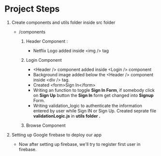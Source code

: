 # Project Steps

1. Create components and utils folder inside src folder

   - /components

     1. Header Component :

        - Netflix Logo added inside &lt;img /&gt; tag

     2. Login Component

        - &lt;Header /&gt; component added inside &lt;Login /&gt; component
        - Background image added below the &lt;Header /&gt; component inside &lt;div /&gt; tag.
        - Created &lt;form&gt;Sign In&lt;/form&gt;
        - Writing an function to toggle **Sign In Form**, if somebody click on **Sign Up** button the **Sign In** form get changed into **Signup** Form.
        - Writing validation_logic to authenticate the information entered by user while Sign IN or Sign Up. Created seprate file **validationLogic.js** in **utils folder .**

     3. Browse Component

2. Setting up Google firebase to deploy our app

   - Now after setting up firebase, we'll try to register first user in firebase.
